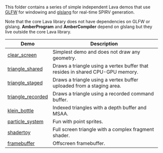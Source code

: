 This folder contains a series of simple independent Lava demos that use
[GLFW](https://github.com/glfw/glfw) for windowing and
[glslang](https://github.com/KhronosGroup/glslang) for real-time SPIRV generation.

Note that the core Lava library does not have dependencies on GLFW or glslang. **AmberProgram** and
**AmberCompiler** depend on glslang but they live outside the core Lava library.

| Demo | Description  |
|------|--------------|
| [clear_screen](01_clear_screen.cpp)            | Simplest demo and does not draw any geometry.
| [triangle_shared](02_triangle_shared.cpp)      | Draws a triangle using a vertex buffer that resides in shared CPU-GPU memory.
| [triangle_staged](03_triangle_staged.cpp)      | Draws a triangle using a vertex buffer uploaded from a staging area.
| [triangle_recorded](04_triangle_recorded.cpp)  | Draws a triangle using a recorded command buffer.
| [klein_bottle](08_klein_bottle.cpp)            | Indexed triangles with a depth buffer and MSAA.
| [particle_system](0a_particle_system.cpp)      | Fun with point sprites.
| [shadertoy](0b_shadertoy.cpp)                  | Full screen triangle with a complex fragment shader.
| [framebuffer](0c_framebuffer.cpp)              | Offscreen framebuffer.
